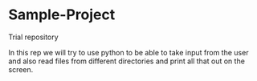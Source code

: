 # Sample-Project
Trial repository

In this rep we will try to use python to be able to take input from the user and also read files from different directories and print all that out on the screen. 
